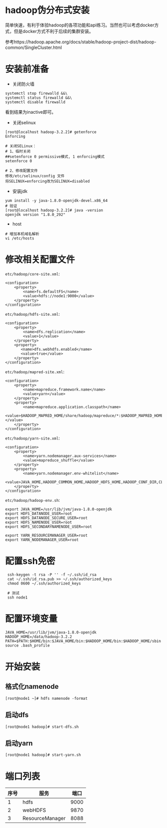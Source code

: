 # hadoop伪分布式安装

简单快速，有利于体验hadoop的各项功能和api练习。当然也可以考虑docker方式，但是docker方式不利于后续的集群安装。

参考https://hadoop.apache.org/docs/stable/hadoop-project-dist/hadoop-common/SingleCluster.html

# 安装前准备

* 关闭防火墙

```shell
systemctl stop firewalld &&\ 
systemctl status firewalld &&\
systemctl disable firewalld
```

看到结果为inactive即可。

* 关闭selinux

```shell
[root@localhost hadoop-3.2.2]# getenforce
Enforcing
     
# 关闭SELinux：
# 1、临时关闭
##setenforce 0 permissive模式, 1 enforcing模式
setenforce 0                  
                             
# 2、修改配置文件
修改/etc/selinux/config 文件
将SELINUX=enforcing改为SELINUX=disabled
```

* 安装jdk

```shell
yum install -y java-1.8.0-openjdk-devel.x86_64
# 验证
[root@localhost hadoop-3.2.2]# java -version
openjdk version "1.8.0_292"
```

* host

```shell
# 增加本机域名解析
vi /etc/hosts

```

# 修改相关配置文件

`etc/hadoop/core-site.xml`:

```
<configuration>
    <property>
        <name>fs.defaultFS</name>
        <value>hdfs://node1:9000</value>
    </property>
</configuration>
```

`etc/hadoop/hdfs-site.xml`:

```
<configuration>
    <property>
        <name>dfs.replication</name>
        <value>1</value>
    </property>
    <property>
       <name>dfs.webhdfs.enabled</name>
       <value>true</value>
    </property>
</configuration>
```

`etc/hadoop/mapred-site.xml`:

```
<configuration>
    <property>
        <name>mapreduce.framework.name</name>
        <value>yarn</value>
    </property>
    <property>
        <name>mapreduce.application.classpath</name>
        <value>$HADOOP_MAPRED_HOME/share/hadoop/mapreduce/*:$HADOOP_MAPRED_HOME/share/hadoop/mapreduce/lib/*</value>
    </property>
</configuration>
```

`etc/hadoop/yarn-site.xml`:

```
<configuration>
    <property>
        <name>yarn.nodemanager.aux-services</name>
        <value>mapreduce_shuffle</value>
    </property>
    <property>
        <name>yarn.nodemanager.env-whitelist</name>
        <value>JAVA_HOME,HADOOP_COMMON_HOME,HADOOP_HDFS_HOME,HADOOP_CONF_DIR,CLASSPATH_PREPEND_DISTCACHE,HADOOP_YARN_HOME,HADOOP_MAPRED_HOME</value>
    </property>
</configuration>
```

`etc/hadoop/hadoop-env.sh`:

```shell
export JAVA_HOME=/usr/lib/jvm/java-1.8.0-openjdk
export HDFS_DATANODE_USER=root
export HDFS_DATANODE_SECURE_USER=root
export HDFS_NAMENODE_USER=root
export HDFS_SECONDARYNAMENODE_USER=root

export YARN_RESOURCEMANAGER_USER=root
export YARN_NODEMANAGER_USER=root
```



# 配置ssh免密

```shell
 ssh-keygen -t rsa -P '' -f ~/.ssh/id_rsa
 cat ~/.ssh/id_rsa.pub >> ~/.ssh/authorized_keys
 chmod 0600 ~/.ssh/authorized_keys
 
 # 测试
 ssh node1
```

# 配置环境变量

```shell
JAVA_HOME=/usr/lib/jvm/java-1.8.0-openjdk
HADOOP_HOME=/data/hadoop-3.2.2
PATH=$PATH:$HOME/bin:$JAVA_HOME/bin:$HADOOP_HOME/bin:$HADOOP_HOME/sbin
source .bash_profile
```

# 开始安装

## 格式化namenode

```shell
[root@node1 ~]# hdfs namenode -format
```

## 启动dfs

```shell
[root@node1 hadoop]# start-dfs.sh
```

## 启动yarn

```shell
[root@node1 hadoop]# start-yarn.sh
```

# 端口列表

| 序号 | 服务            | 端口 |
| ---- | --------------- | ---- |
| 1    | hdfs            | 9000 |
| 2    | webHDFS         | 9870 |
| 3    | ResourceManager | 8088 |

